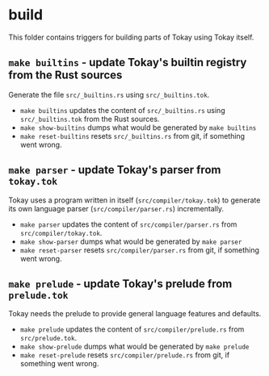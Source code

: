 # build

This folder contains triggers for building parts of Tokay using Tokay itself.

## `make builtins` - update Tokay's builtin registry from the Rust sources

Generate the file `src/_builtins.rs` using `src/_builtins.tok`.

- `make builtins` updates the content of `src/_builtins.rs` using `src/_builtins.tok` from the Rust sources.
- `make show-builtins` dumps what would be generated by `make builtins`
- `make reset-builtins` resets `src/_builtins.rs` from git, if something went wrong.

## `make parser` - update Tokay's parser from `tokay.tok`

Tokay uses a program written in itself (`src/compiler/tokay.tok`) to generate its own language parser (`src/compiler/parser.rs`) incrementally.

- `make parser` updates the content of `src/compiler/parser.rs` from `src/compiler/tokay.tok`.
- `make show-parser` dumps what would be generated by `make parser`
- `make reset-parser` resets `src/compiler/parser.rs` from git, if something went wrong.

## `make prelude` - update Tokay's prelude from `prelude.tok`

Tokay needs the prelude to provide general language features and defaults.

- `make prelude` updates the content of `src/compiler/prelude.rs` from `src/prelude.tok`.
- `make show-prelude` dumps what would be generated by `make prelude`
- `make reset-prelude` resets `src/compiler/prelude.rs` from git, if something went wrong.

